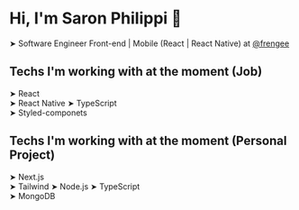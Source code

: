 # Hi, I'm Saron Philippi 👋

➤ Software Engineer Front-end | Mobile  (React | React Native) at [@frengee](https://www.linkedin.com/company/frengee/) 

## Techs I'm working with at the moment (Job)

➤ React  
➤ React Native 
➤ TypeScript  
➤ Styled-componets

## Techs I'm working with at the moment (Personal Project)

➤ Next.js  
➤ Tailwind 
➤ Node.js 
➤ TypeScript  
➤ MongoDB

